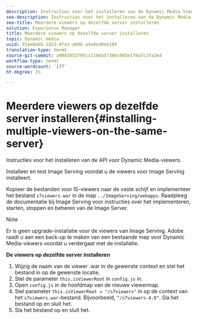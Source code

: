 ```yaml
---
description: Instructies voor het installeren van de Dynamic Media Viewers API.
seo-description: Instructies voor het installeren van de Dynamic Media Viewers API.
seo-title: Meerdere viewers op dezelfde server installeren
solution: Experience Manager
title: Meerdere viewers op dezelfde server installeren
topic: Dynamic media
uuid: 91ae8eb5-1d23-4fa3-a0d6-a4a0ed0eb104
translation-type: tm+mt
source-git-commit: a0983053795cc119eb57386c005e1f8a7c2fa3e4
workflow-type: tm+mt
source-wordcount: '177'
ht-degree: 1%

---
```



# Meerdere viewers op dezelfde server installeren{#installing-multiple-viewers-on-the-same-server}

<!-- Updated June 1, 2020 from https://wiki.corp.adobe.com/pages/viewpage.action?spaceKey=scene7qa&title=s7Viewers%2C+S7SDK%2C+S7OnDemand+Release+Notes - Contact is Sasha -->

Instructies voor het installeren van de API voor Dynamic Media-viewers.

Installeer en test Image Serving voordat u de viewers voor Image Serving installeert.

Kopieer de bestanden voor IS-viewers naar de vaste schijf en implementeer het bestand `s7viewers.war` in de map `../ImageServing/webapps`. Raadpleeg de documentatie bij Image Serving voor instructies over het implementeren, starten, stoppen en beheren van de Image Server.

>[!NOTE]
>
>Er is geen upgrade-installatie voor de viewers van Image Serving. Adobe raadt u aan een back-up te maken van een bestaande map voor Dynamic Media-viewers voordat u verdergaat met de installatie.

**De viewers op dezelfde server installeren**

1. Wijzig de naam van de viewer .war in de gewenste context en stel het bestand in op de gewenste locatie.
1. Stel de parameter `this.isViewerRoot` in `config.js` in.
1. Open `config.js` in de hoofdmap van de nieuwe viewermap.
1. Stel parameter `this.isViewerRoot = "/s7viewers"` in op de context van het `s7viewers.war`-bestand. Bijvoorbeeld, `"/s7viewers-4.0"`. Sla het bestand op en sluit het.
1. Sla het bestand op en sluit het.
